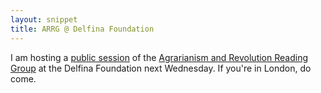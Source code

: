 ```yaml
---
layout: snippet
title: ARRG @ Delfina Foundation
---
```


I am hosting a [public session](https://www.delfinafoundation.com/whats-on/agrarianism-and-revolution-reading-group-public-session/) of the [Agrarianism and Revolution Reading Group](/ARRG/) at the Delfina Foundation next Wednesday. If you're in London, do come. 

